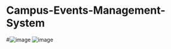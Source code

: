 ﻿# Campus-Events-Management-System
 #![image](https://github.com/sedratul-rabeya/Campus-Events-Management-System/assets/122903774/989c3753-dcb6-4797-80f2-2db5aec49f14)
![image](https://github.com/sedratul-rabeya/Campus-Events-Management-System/assets/122903774/de6b1d91-7580-42b4-bc7a-3333dc13a101)

